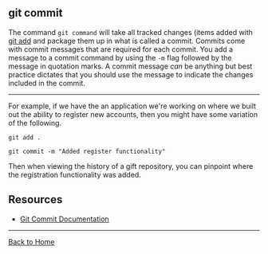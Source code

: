 ## git commit

The command `git command` will take all tracked changes (items added with [git add](./Add.md) and package them up in what is called a commit. Commits come with commit messages that are required for each commit. You add a message to a commit command by using the `-m` flag followed by the message in quotation marks. A commit message _can_ be anything but best practice dictates that you should use the message to indicate the changes included in the commit.

---
For example, if we have the an application we're working on where we built out the ability to register new accounts, then you might have some variation of the following.

``` git add .  ```

``` git commit -m "Added register functionality" ```

 Then when viewing the history of a gift repository, you can pinpoint where the registration functionality was added. 
## Resources
- [Git Commit Documentation](https://git-scm.com/docs/git-commit)
---
[Back to Home](../README.md)